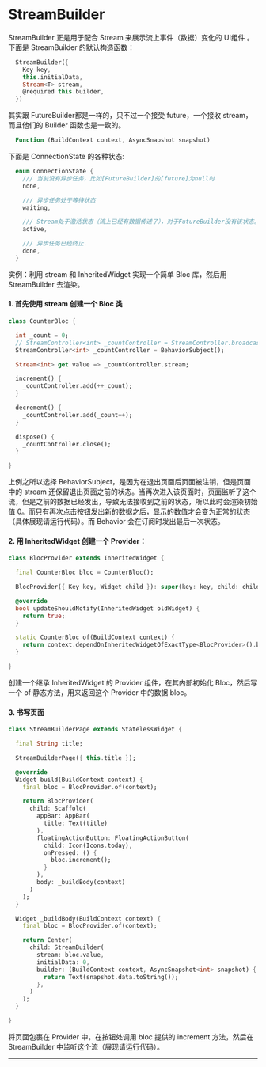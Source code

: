 # StreamBuilder  
StreamBuilder 正是用于配合 Stream 来展示流上事件（数据）变化的 UI组件 。  
下面是 StreamBuilder 的默认构造函数：  
```dart
  StreamBuilder({
    Key key,
    this.initialData,
    Stream<T> stream,
    @required this.builder,
  })
```
其实跟 FutureBuilder都是一样的，只不过一个接受 future，一个接收 stream，而且他们的 Builder 函数也是一致的。  
```dart
  Function (BuildContext context, AsyncSnapshot snapshot) 
```
下面是 ConnectionState 的各种状态:  
```dart
  enum ConnectionState {
    /// 当前没有异步任务，比如[FutureBuilder]的[future]为null时
    none,

    /// 异步任务处于等待状态
    waiting,

    /// Stream处于激活状态（流上已经有数据传递了），对于FutureBuilder没有该状态。
    active,

    /// 异步任务已经终止.
    done,
  }
```

实例：利用 stream 和 InheritedWidget 实现一个简单 Bloc 库，然后用 StreamBuilder 去渲染。  

#### 1. 首先使用 stream 创建一个 Bloc 类
```dart
class CounterBloc {

  int _count = 0;
  // StreamController<int> _countController = StreamController.broadcast();
  StreamController<int> _countController = BehaviorSubject();

  Stream<int> get value => _countController.stream;

  increment() {
    _countController.add(++_count);
  }

  decrement() {
    _countController.add(_count++);
  }

  dispose() {
    _countController.close();
  }

}
```
上例之所以选择 BehaviorSubject，是因为在退出页面后页面被注销，但是页面中的 stream 还保留退出页面之前的状态。当再次进入该页面时，页面监听了这个流，但是之前的数据已经发出，导致无法接收到之前的状态，所以此时会渲染初始值 0。而只有再次点击按钮发出新的数据之后，显示的数值才会变为正常的状态（具体展现请运行代码）。而 Behavior 会在订阅时发出最后一次状态。

#### 2. 用 InheritedWidget 创建一个 Provider：  
```dart
class BlocProvider extends InheritedWidget {

  final CounterBloc bloc = CounterBloc();

  BlocProvider({ Key key, Widget child }): super(key: key, child: child);

  @override
  bool updateShouldNotify(InheritedWidget oldWidget) {
    return true;
  }

  static CounterBloc of(BuildContext context) {
    return context.dependOnInheritedWidgetOfExactType<BlocProvider>().bloc;
  }

}
```
创建一个继承 InheritedWidget 的 Provider 组件，在其内部初始化 Bloc，然后写一个 of 静态方法，用来返回这个 Provider 中的数据 bloc。

#### 3. 书写页面  
```dart
class StreamBuilderPage extends StatelessWidget {

  final String title;

  StreamBuilderPage({ this.title });

  @override
  Widget build(BuildContext context) {
    final bloc = BlocProvider.of(context);

    return BlocProvider(
      child: Scaffold(
        appBar: AppBar(
          title: Text(title)
        ),
        floatingActionButton: FloatingActionButton(
          child: Icon(Icons.today),
          onPressed: () {
            bloc.increment();
          }
        ),
        body: _buildBody(context)
      )
    );
  }

  Widget _buildBody(BuildContext context) {
    final bloc = BlocProvider.of(context);

    return Center(
      child: StreamBuilder(
        stream: bloc.value,
        initialData: 0,
        builder: (BuildContext context, AsyncSnapshot<int> snapshot) {
          return Text(snapshot.data.toString());
        },
      )
    );
  }

}
```
将页面包裹在 Provider 中，在按钮处调用 bloc 提供的 increment 方法，然后在 StreamBuilder 中监听这个流（展现请运行代码）。  

---